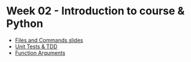# Week 02 - Introduction to course & Python

- [Files and Commands slides](https://slides.com/hackbulgaria/python101-9th-files#/)
- [Unit Tests & TDD](https://slides.com/hackbulgaria/python101-9th-tests/#/)
- [Function Arguments](https://slides.com/hackbulgaria/function-arguments/#/)
